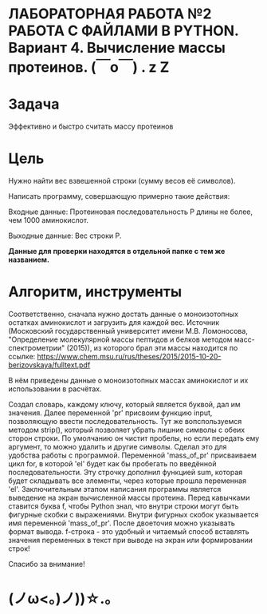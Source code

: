 # ЛАБОРАТОРНАЯ РАБОТА №2 РАБОТА С ФАЙЛАМИ В PYTHON. Вариант 4. Вычисление массы протеинов. (￣o￣) . z Z

# Задача
Эффективно и быстро считать массу протеинов

# Цель
Нужно найти вес взвешенной строки (сумму весов её символов). 

Написать программу, совершающую примерно такие действия:

Входные данные: Протеиновая последовательность P длины не более, чем 1000 аминокислот.

Выходные данные: Вес строки P.

**Данные для проверки находятся в отдельной папке с тем же названием.**

# Алгоритм, инструменты
Соответственно, сначала нужно достать данные о моноизотопных остатках аминокислот и загрузить для каждой вес. Источник (Московский государственный университет имени М.В. Ломоносова, "Определение молекулярной массы пептидов и белков методом масс-спектрометрии" (2015)), из которого брал эти массы находится по ссылке: https://www.chem.msu.ru/rus/theses/2015/2015-10-20-berizovskaya/fulltext.pdf 

В нём приведены данные о моноизотопных массах аминокислот и их использовании в расчётах.

Создал словарь, каждому ключу, который является буквой, дал им значения. Далее переменной 'pr' присвоим функцию input, позволяющую ввести последовательность. Тут же вопспользуемся методом strip(), который позволяет убрать лишние символы с обеих сторон строки. По умолчанию он чистит пробелы, но если передать ему аргумент, то можно удалить и другие символы. Сделал это для удобства работы с программой. Переменной 'mass_of_pr' присваиваем  цикл for, в которой 'el' будет как бы пробегать по введённой последовательности. Эту строчку дополнил функцией sum, которая будет складывать все элементы, через которые прошла переменная 'el'.
Заключительным этапом написания программы является выведение на экран вычисленной массы протеина. Перед кавычками ставится буква f, чтобы Python знал, что внутри строки могут быть фигурные скобки с выражениями. Внутри фигурных скобок указывается имя переменной 'mass_of_pr'. После двоеточия можно указывать формат вывода. f-строка - это удобный и читаемый способ вставлять значения переменных в текст при выводе на экран или формировании строк!

Спасибо за внимание! 
# **(ノω<。)ノ))☆.。**









